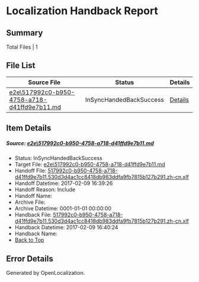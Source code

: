 # <a name='report-top'></a> Localization Handback Report

## Summary
 Total Files | 1

## File List
 Source File | Status | Details 
 ----------- | ------ | ------- 
 [e2e\517992c0-b950-4758-a718-d41ffd9e7b11.md](https://github.com/OpenLocalizationTestOrg/ol-test0/blob/9cec2ff68e4a15f480f99f137239ff5c4056aac4/e2e/517992c0-b950-4758-a718-d41ffd9e7b11.md) | InSyncHandedBackSuccess | [Details](#95d801843bf5b1c99fd4d9b22b10f55ac7c9d06e2)

## Item Details
##### <a name='95d801843bf5b1c99fd4d9b22b10f55ac7c9d06e2'></a> Source: [e2e\517992c0-b950-4758-a718-d41ffd9e7b11.md](https://github.com/OpenLocalizationTestOrg/ol-test0/blob/9cec2ff68e4a15f480f99f137239ff5c4056aac4/e2e/517992c0-b950-4758-a718-d41ffd9e7b11.md)
* Status: InSyncHandedBackSuccess
* Target File: [e2e\517992c0-b950-4758-a718-d41ffd9e7b11.md](https://github.com/OpenLocalizationTestOrg/ol-test0-zhcn/blob/0f6ca15eef07d3e267b657b2d3dd556e6b15ba58/e2e/517992c0-b950-4758-a718-d41ffd9e7b11.md)
* Handoff File: [517992c0-b950-4758-a718-d41ffd9e7b11.530d3d4ac1cc8418db983ddfa9fb7815b127b291.zh-cn.xlf](https://github.com/OpenLocalizationTestOrg/ol-test0-handoff/blob/6d963717e8f18168433e5ba12dc2a8d164d8784d/ol-handoff/OpenLocalizationTestOrg/ol-test0-zhcn/shujia/ht/517992c0-b950-4758-a718-d41ffd9e7b11.530d3d4ac1cc8418db983ddfa9fb7815b127b291.zh-cn.xlf)
* Handoff Datetime: 2017-02-09 16:39:26
* Handoff Reason: Include
* Handoff Name: 
* Archive File: 
* Archive Datetime: 0001-01-01 00:00:00
* Handback File: [517992c0-b950-4758-a718-d41ffd9e7b11.530d3d4ac1cc8418db983ddfa9fb7815b127b291.zh-cn.xlf](https://github.com/OpenLocalizationTestOrg/ol-test0-handback/blob/71958f294fe2f709188c5aaa328575b01a8b303d/ol-handback/OpenLocalizationTestOrg/ol-test0-zhcn/shujia/ht/517992c0-b950-4758-a718-d41ffd9e7b11.530d3d4ac1cc8418db983ddfa9fb7815b127b291.zh-cn.xlf)
* Handback Datetime: 2017-02-09 16:40:24
* Handback Name: 
* [Back to Top](#report-top)


## Error Details

Generated by OpenLocalization.
